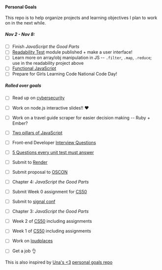 #### Personal Goals

This repo is to help organize projects and learning objectives I plan to work on in the next while.


##### Nov 2 - Nov 8:
- [ ] Finish _JavaScript the Good Parts_
- [ ] [Readability Test](https://github.com/lrlna/readability-test) module published + make a user interface!
- [ ] Learn more on array/obj manipulation in JS -- `.filter`, `.map`, `.reduce`; use in the readability project above
- [ ] [Functional JavaScript](http://almostobsolete.net/talks/functionaljs/#1)
- [ ] Prepare for Girls Learning Code National Code Day! 

##### Rolled over goals 

- [ ] Read up on [cybersecurity](https://tech.safehubcollective.org/cybersecurity/)
- [ ] Work on node.js interactive slides!! :heart:
- [ ] Work on a travel guide scraper for easier decision making -- Ruby + Ember?
- [ ] [Two pillars of JavaScript](https://medium.com/javascript-scene/the-two-pillars-of-javascript-ee6f3281e7f3#.dbqp8hi8m)
- [ ] Front-end Developer [Interview Questions](https://github.com/h5bp/Front-end-Developer-Interview-Questions)
- [ ] [5 Questions every unit test must answer](https://medium.com/javascript-scene/what-every-unit-test-needs-f6cd34d9836d#.l3fulg470)
- [ ] Submit to [Render](https://docs.google.com/forms/d/1dcDOEjlDpwmWs9GnzbBSGtQ2hKuHQ0SV08dhavL5bPw/viewform)
- [ ] Submit proposal to [OSCON](http://conferences.oreilly.com/oscon/open-source/public/cfp/423)
- [ ] Chapter 4: _JavaScript the Good Parts_
- [ ] Submit Week 0 assignment for [CS50](https://courses.edx.org/courses/HarvardX/CS50x3/2015/info)
- [ ] Submit to [signal conf](https://www.twilio.com/signal/call-for-presenters)
- [ ] Chapter 3: _JavaScript the Good Parts_
- [ ] Week 2 of [CS50](https://courses.edx.org/courses/HarvardX/CS50x3/2015/info) including assignments
- [ ] Week 1 of [CS50](https://courses.edx.org/courses/HarvardX/CS50x3/2015/info) including assignments
- [ ] Work on [loudplaces](https://github.com/soundboards/loudplaces)
- [ ] Get a job :ok_hand:


This is also inspired by [Una's <3](https://twitter.com/Una) [personal goals repo](https://github.com/una/personal-goals)

